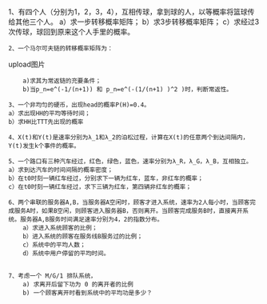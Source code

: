 1、有四个人（分别为1，2，3，4），互相传球，拿到球的人，以等概率将篮球传给其他三个人。
	a）求一步转移概率矩阵；
	b）求3步转移概率矩阵；
	c）求经过3次传球，球回到原来这个人手里的概率。


	2、一个马尔可夫链的转移概率矩阵为：
     
 
upload图片


        a)求其为常返链的充要条件；
        b)当p_n=e^(-1/(n+1)) 和 p_n=e^(-(1/(n+1) )^2 )时，判断常返性。 

	3、一个非均匀的硬币，出现head的概率P(H)=0.4。
	a）求出现HH的平均等待时间； 
	b）求HH比TTT先出现的概率

	4、X(t)和Y(t)是速率分别为λ_1和λ_2的泊松过程，计算在X(t)的任意两个到达间隔内，Y(t)发生k个事件的概率。

	5、一个路口有三种汽车经过，红色，绿色，蓝色，速率分别为λ_R，λ_G，λ_B，互相独立。
	a）求到达汽车的时间间隔的概率密度；
	b）在t0时刻一辆红车经过，分别求下一辆为红车，蓝车，非红车的概率；
	c）在t0时刻一辆红车经过，求下三辆为红车，第四辆非红车的概率；

	6、两个串联的服务器A,B，当服务器A空闲时，顾客才进入系统，速率为2人每小时，当顾客完成服务A时，如果B空闲，则顾客进入服务器B，否则离开。当顾客完成服务B时，直接离开系统。服务器A,B服务时间满足速率分别为4，2的指数分布。
        a）求进入系统顾客的比例；
        b）进入系统的顾客在服务线B服务过的比例；
        c）系统中的平均人数；
        d）系统中用户停留的平均时间。


	7、考虑一个 M/G/1 排队系统，
        a) 求离开后留下功为 0 的离开者的比例
        b) 一个顾客离开时看到系统中的平均功是多少？


